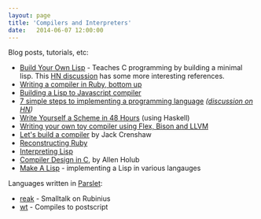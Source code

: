 ```yaml
---
layout: page
title: 'Compilers and Interpreters'
date:   2014-06-07 12:00:00
---
```


Blog posts, tutorials, etc:

* [Build Your Own Lisp](http://www.buildyourownlisp.com/) - Teaches C programming by building a minimal lisp. This [HN discussion](https://news.ycombinator.com/item?id=7530427) has some more interesting references.
* [Writing a compiler in Ruby, bottom up](http://www.hokstad.com/compiler)
* [Building a Lisp to Javascript compiler](http://honza.ca/2013/05/building-a-lisp-to-javascript-compiler)
* [7 simple steps to implementing a programming language](http://kjetilvalle.com/posts/implement-a-programming-language.html)
  _([discussion on HN](https://news.ycombinator.com/item?id=7697401))_
* [Write Yourself a Scheme in 48 Hours](https://en.wikibooks.org/wiki/Write_Yourself_a_Scheme_in_48_Hours)
  (using Haskell)
* [Writing your own toy compiler using Flex, Bison and LLVM](http://gnuu.org/2009/09/18/writing-your-own-toy-compiler/)
* [Let's build a compiler](http://compilers.iecc.com/crenshaw/) by Jack Crenshaw
* [Reconstructing Ruby](http://www.halogenandtoast.com/reconstructing-ruby-an-introduction/) 
* [Interpreting Lisp](http://www.civilized.com/getlisp.html)
* [Compiler Design in C](http://www.holub.com/software/compiler.design.in.c.html), by Allen Holub
* [Make A Lisp](https://github.com/kanaka/mal) - implementing a Lisp in various langauges

Languages written in [Parslet](http://kschiess.github.io/parslet/):

* [reak](https://github.com/rkh/Reak) - Smalltalk on Rubinius
* [wt](https://github.com/kschiess/wt) - Compiles to postscript

